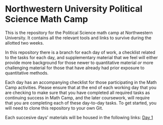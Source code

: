# Northwestern University Political Science Math Camp
This is the repository for the Political Science math camp at Northwestern University. It contains all the relevant tools and links to survive during the allotted two weeks.

In this repository there is a branch for each day of work, a checklist related to the tasks for each day, and supplementary material that we feel will either provide more background for those newer to quantitative material *or* more challenging material for those that have already had prior exposure to quantitative methods. 

Each day has an accompanying checklist for those participating in the Math Camp activities. Please ensure that at the end of each working day that you are checking to make sure that you have completed all required tasks as continuing success in Math Camp, and the later coursework, will require that you are completing each of these day-to-day tasks. To get started, you will need to clone this repository to your own Git. 

Each succesive days' materials will be housed in the following links: 
[Day 1](/main/day1.md)
